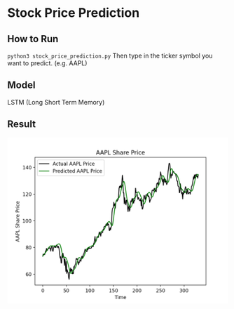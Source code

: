 # Stock Price Prediction

## How to Run
  `python3 stock_price_prediction.py`
  Then type in the ticker symbol you want to predict. (e.g. AAPL)

## Model
LSTM (Long Short Term Memory)

## Result
![image](https://github.com/wutonytt/Stock-Price-Prediction/blob/0675b3d72485f7e65f9c4bcec97cffef5113d206/Figure_1.png)
